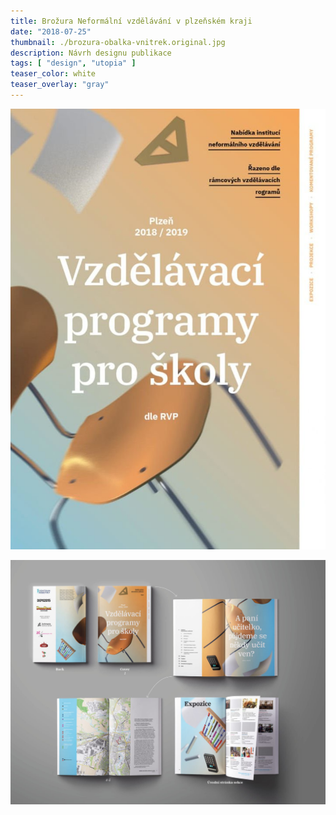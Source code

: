 ```yaml
---
title: Brožura Neformální vzdělávání v plzeňském kraji
date: "2018-07-25"
thumbnail: ./brozura-obalka-vnitrek.original.jpg
description: Návrh designu publikace
tags: [ "design", "utopia" ]
teaser_color: white
teaser_overlay: "gray"
---
```


<div class="p-row p-row_center">

<div class="p-col p-col_12 p-col_lg_4">

![](./brozura-obalka-orez.original.jpg)

</div>

<div class="p-col p-col_12 p-col_lg_8">

![](./brozura-obalka-vnitrek.original.jpg)

</div>

</div>